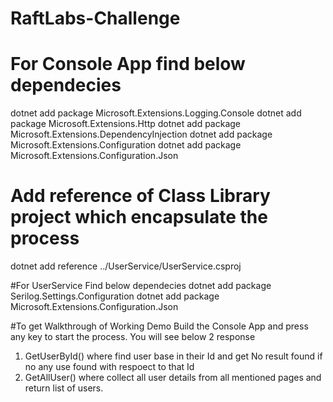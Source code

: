 # RaftLabs-Challenge

# For Console App find below dependecies
dotnet add package Microsoft.Extensions.Logging.Console
dotnet add package Microsoft.Extensions.Http
dotnet add package Microsoft.Extensions.DependencyInjection
dotnet add package Microsoft.Extensions.Configuration
dotnet add package Microsoft.Extensions.Configuration.Json

# Add reference of Class Library project which encapsulate the process
dotnet add reference ../UserService/UserService.csproj

#For UserService Find below dependecies
dotnet add package Serilog.Settings.Configuration
dotnet add package Microsoft.Extensions.Configuration.Json


#To get Walkthrough of Working Demo
Build the Console App and press any key to start the process.
You will see below 2 response
1. GetUserById() where find user base in their Id and get No result found if no any use found with respoect to that Id
2. GetAllUser() where collect all user details from all mentioned pages and return list of users.